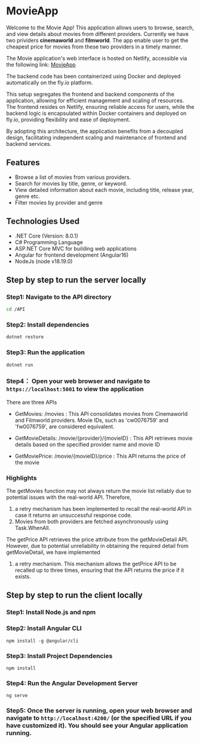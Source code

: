# MovieApp

Welcome to the Movie App! This application allows users to browse, search, and view details about movies from different providers. Currently we have two prividers **cinemaworld** and **filmworld**. The app enable user to get the cheapest price for movies from these two providers in a timely manner.

The Movie application's web interface is hosted on Netlify, accessible via the following link: [MovieApp](https://65ce0e9eb58a78071c7ded32--lucky-naiad-10e2f2.netlify.app/)

The backend code has been containerized using Docker and deployed automatically on the fly.io platform.

This setup segregates the frontend and backend components of the application, allowing for efficient management and scaling of resources. The frontend resides on Netlify, ensuring reliable access for users, while the backend logic is encapsulated within Docker containers and deployed on fly.io, providing flexibility and ease of deployment.

By adopting this architecture, the application benefits from a decoupled design, facilitating independent scaling and maintenance of frontend and backend services.

## Features

- Browse a list of movies from various providers.
- Search for movies by title, genre, or keyword.
- View detailed information about each movie, including title, release year, genre etc.
- Filter movies by provider and genre

## Technologies Used

- .NET Core (Version: 8.0.1)
- C# Programming Language
- ASP.NET Core MVC for building web applications
- Angular for frontend development (Angular16)
- NodeJs (node v18.19.0)

## Step by step to run the server locally

### Step1: Navigate to the API directory

```bash
cd /API
```

### Step2: Install dependencies

```bash
dotnet restore
```

### Step3: Run the application

```bash
dotnet run
```

### Step4： Open your web browser and navigate to `https://localhost:5001` to view the application

There are three APIs

- GetMovies: /movies
  : This API consolidates movies from Cinemaworld and Filmworld providers. Movie IDs, such as 'cw0076759' and 'fw0076759', are considered equivalent.

- GetMovieDetails: /movie/{provider}/{movieID}
  : This API retrieves movie details based on the specified provider name and movie ID

- GetMoviePrice: /movie/{movieID}/price
  : This API returns the price of the movie

### Highlights

The getMovies function may not always return the movie list reliably due to potential issues with the real-world API. Therefore,

1. a retry mechanism has been implemented to recall the real-world API in case it returns an unsuccessful response code.
2. Movies from both providers are fetched asynchronously using Task.WhenAll.

The getPrice API retrieves the price attribute from the getMovieDetail API. However, due to potential unreliability in obtaining the required detail from getMovieDetail, we have implemented

1. a retry mechanism. This mechanism allows the getPrice API to be recalled up to three times, ensuring that the API returns the price if it exists.

## Step by step to run the client locally

### Step1: Install Node.js and npm

### Step2: Install Angular CLI

```
npm install -g @angular/cli
```

### Step3: Install Project Dependencies

```
npm install
```

### Step4: Run the Angular Development Server

```
ng serve

```

### Step5: Once the server is running, open your web browser and navigate to `http://localhost:4200/` (or the specified URL if you have customized it). You should see your Angular application running.
